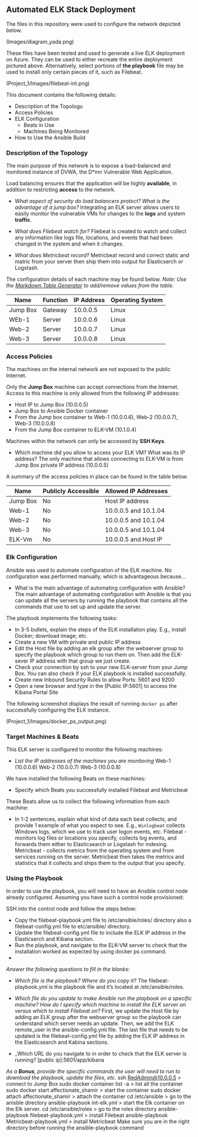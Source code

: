 ## Automated ELK Stack Deployment

The files in this repository were used to configure the network depicted below.

(Images/diagram_yada.png)

These files have been tested and used to generate a live ELK deployment on Azure. They can be used to either recreate the entire deployment pictured above. Alternatively, select portions of **the playbook** file may be used to install only certain pieces of it, such as Filebeat.

(Project_1/Images/filebeat-int.png)

This document contains the following details:
- Description of the Topologu
- Access Policies
- ELK Configuration
  - Beats in Use
  - Machines Being Monitored
- How to Use the Ansible Build


### Description of the Topology

The main purpose of this network is to expose a load-balanced and monitored instance of DVWA, the D*mn Vulnerable Web Application.

Load balancing ensures that the application will be highly **available**, in addition to restricting **access** to the network.

- _What aspect of security do load balancers protect? What is the advantage of a jump box?_
Integrating an ELK server allows users to easily monitor the vulnerable VMs for changes to the **logs** and system **traffic**.

- _What does Filebeat watch for?_
Filebeat is created to watch and collect any information like logs file, locations, and events that had been changed in the system and when it changes. 

- _What does Metricbeat record?_
Metricbeat record and correct static and matric from your server then ship them into output for Elasticserch or Logstash.

The configuration details of each machine may be found below.
_Note: Use the [Markdown Table Generator](http://www.tablesgenerator.com/markdown_tables) to add/remove values from the table_.

| Name     | Function | IP Address | Operating System |
|----------|----------|------------|------------------|
| Jump Box | Gateway  | 10.0.0.5   | Linux            |
| WEb-1    | Server   | 10.0.0.6   | Linux            |
| Web-2    | Server   | 10.0.0.7   | Linux            |
| Web-3    | Server   | 10.0.0.8   | Linux            |

### Access Policies

The machines on the internal network are not exposed to the public Internet. 

Only the **Jump Box** machine can accept connections from the Internet. Access to this machine is only allowed from the following IP addresses:
- Host IP to Jump Box (10.0.0.5)
- Jump Box to Ansible Docker container 
- From the Jump box  container to Web-1 (10.0.0.6), Web-2 (10.0.0.7), Web-3 (10.0.0.8)
- From the Jump Box container to ELK-VM (10.1.0.4) 


Machines within the network can only be accessed by **SSH Keys**.
- Which machine did you allow to access your ELK VM? What was its IP address?
The only machine that allows connecting to ELK-VM is from Jump Box private IP address (10.0.0.5)

A summary of the access policies in place can be found in the table below.

| Name     | Publicly Accessible | Allowed IP Addresses |
|----------|---------------------|----------------------|
| Jump Box | No                  | Host IP address      |
| Web-1    | No                  | 10.0.0.5 and 10.1.04 |
| Web-2    | No                  | 10.0.0.5 and 10.1.04 |
| Web-3    | No                  | 10.0.0.5 and 10.1.04 |
| ELK-Vm   | No                  | 10.0.0.5 and Host IP |

### Elk Configuration

Ansible was used to automate configuration of the ELK machine. No configuration was performed manually, which is advantageous because...
- What is the main advantage of automating configuration with Ansible?
The main advantage of automating configuration with Ansible is that you can update all the servers by running the playbook that contains all the commands that use to set up and update the server.

The playbook implements the following tasks:
- In 3-5 bullets, explain the steps of the ELK installation play. E.g., install Docker; download image; etc.
- Create a new VM with private and public IP address
- Edit the Host file by adding an elk group after the webserver group to specify the playbook which group to run them on. Then add the ELK-sever IP address with that group we just create.
- Check your connection by ssh to your new ELK-server from your Jump Box. You can also check if your ELK playbook is installed successfully. 
- Create new Inbound Security Rules to allow Ports: 5601 and 9200 
- Open a new browser and type in the [Public IP:5601] to access the Kibana Portal Site

The following screenshot displays the result of running `docker ps` after successfully configuring the ELK instance.

(Project_1/Images/docker_ps_output.png)

### Target Machines & Beats
This ELK server is configured to monitor the following machines:
- _List the IP addresses of the machines you are monitoring_
Web-1 (10.0.0.6)
Web-2 (10.0.0.7)
Web-3 (10.0.0.8)

We have installed the following Beats on these machines:
- Specify which Beats you successfully installed
Filebeat and Metricbeat

These Beats allow us to collect the following information from each machine:
- In 1-2 sentences, explain what kind of data each beat collects, and provide 1 example of what you expect to see. E.g., `Winlogbeat` collects Windows logs, which we use to track user logon events, etc.
Filebeat - monitors log files or locations you specify, collects log events, and forwards them either to Elasticsearch or Logstash for indexing.
Metricbeat - collects metrics from the operating system and from services running on the server. Metricbeat then takes the metrics and statistics that it collects and ships them to the output that you specify.

### Using the Playbook
In order to use the playbook, you will need to have an Ansible control node already configured. Assuming you have such a control node provisioned: 

SSH into the control node and follow the steps below:
- Copy the filebeat-playbook.yml file to /etc/ansible/roles/ directory also a filebeat-config.yml file to etc/ansible/ directory.
- Update the filebeat-config.yml file to include the ELK IP address in the Elasticserch and Kibana section. 
- Run the playbook, and navigate to the ELK-VM server to check that the installation worked as expected by using docker ps command. 
- 
_Answer the following questions to fill in the blanks:_
- _Which file is the playbook? Where do you copy it?_
The filebeat-playbook.yml is the playbook file and it’s located at /etc/ansible/roles.

- _Which file do you update to make Ansible run the playbook on a specific machine? How do I specify which machine to install the ELK server on versus which to install Filebeat on?_
First, we update the Host file by adding an ELK group after the webserver group so the playbook can understand which server needs an update. Then, we add the ELK remote_user in the ansible-config.yml file. The last file that needs to be updated is the filebeat-config.yml file by adding the ELK IP address in the Elasticsearch and Kabina sections. 
- _Which URL do you navigate to in order to check that the ELK server is running?
[public ip]:5601/app/kibana

_As a **Bonus**, provide the specific commands the user will need to run to download the playbook, update the files, etc._
ssh RedAdmin@10.0.0.5 > connect to Jump Box
sudo docker container list -a > list all the container
sudo docker start affectionate_shamir > start the container
sudo docker attach affectionate_shamir > attach the container
cd /etc/ansible > go to the anisble directory
ansible-playbook int-elk.yml > start the Elk container on the Elk server.
cd /etc/ansible/roles  > go to the roles directory 
ansible-playbook filebeat-playbook.yml > install Filebeat 
ansible-playbook Metricbeat-playbook.yml > install Metricbeat
Make sure you are in the right directory before running the ansible-playbook command

